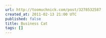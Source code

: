 ```yaml
---
url: http://toomuchnick.com/post/3278532587
created_at: 2011-02-13 21:00 UTC
published: false
title: Business Cat
tags: []
---
```



